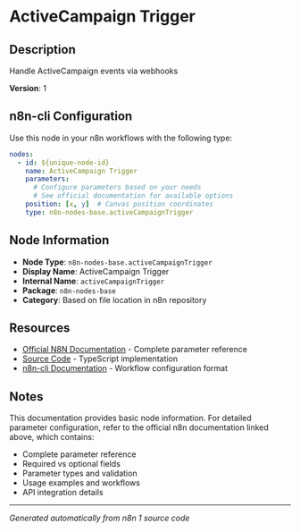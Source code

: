 # ActiveCampaign Trigger

## Description

Handle ActiveCampaign events via webhooks

**Version**: 1

## n8n-cli Configuration

Use this node in your n8n workflows with the following type:

```yaml
nodes:
  - id: ${unique-node-id}
    name: ActiveCampaign Trigger
    parameters:
      # Configure parameters based on your needs
      # See official documentation for available options
    position: [x, y]  # Canvas position coordinates
    type: n8n-nodes-base.activeCampaignTrigger
```

## Node Information

- **Node Type**: `n8n-nodes-base.activeCampaignTrigger`
- **Display Name**: ActiveCampaign Trigger
- **Internal Name**: `activeCampaignTrigger`
- **Package**: `n8n-nodes-base`
- **Category**: Based on file location in n8n repository

## Resources

- [Official N8N Documentation](https://docs.n8n.io/integrations/builtin/app-nodes/n8n-nodes-base.activecampaigntrigger/) - Complete parameter reference
- [Source Code](https://github.com/n8n-io/n8n/blob/master/packages/nodes-base/nodes/ActiveCampaign/ActiveCampaignTrigger.node.ts) - TypeScript implementation
- [n8n-cli Documentation](https://github.com/edenreich/n8n-cli) - Workflow configuration format

## Notes

This documentation provides basic node information. For detailed parameter configuration, 
refer to the official n8n documentation linked above, which contains:

- Complete parameter reference
- Required vs optional fields
- Parameter types and validation
- Usage examples and workflows
- API integration details

---
*Generated automatically from n8n 1 source code*
